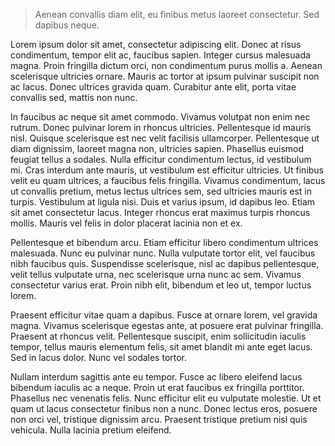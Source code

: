 ---
---

> Aenean convallis diam elit, eu finibus metus laoreet consectetur. Sed dapibus neque.

Lorem ipsum dolor sit amet, consectetur adipiscing elit. Donec at risus condimentum, tempor elit ac, faucibus sapien. Integer cursus malesuada magna. Proin fringilla dictum orci, non condimentum purus mollis a. Aenean scelerisque ultricies ornare. Mauris ac tortor at ipsum pulvinar suscipit non ac lacus. Donec ultrices gravida quam. Curabitur ante elit, porta vitae convallis sed, mattis non nunc.

In faucibus ac neque sit amet commodo. Vivamus volutpat non enim nec rutrum. Donec pulvinar lorem in rhoncus ultricies. Pellentesque id mauris nisl. Quisque scelerisque est nec velit facilisis ullamcorper. Pellentesque ut diam dignissim, laoreet magna non, ultricies sapien. Phasellus euismod feugiat tellus a sodales. Nulla efficitur condimentum lectus, id vestibulum mi. Cras interdum ante mauris, ut vestibulum est efficitur ultricies. Ut finibus velit eu quam ultrices, a faucibus felis fringilla. Vivamus condimentum, lacus ut convallis pretium, metus lectus ultrices sem, sed ultricies mauris est in turpis. Vestibulum at ligula nisi. Duis et varius ipsum, id dapibus leo. Etiam sit amet consectetur lacus. Integer rhoncus erat maximus turpis rhoncus mollis. Mauris vel felis in dolor placerat lacinia non et ex.

Pellentesque et bibendum arcu. Etiam efficitur libero condimentum ultrices malesuada. Nunc eu pulvinar nunc. Nulla vulputate tortor elit, vel faucibus nibh faucibus quis. Suspendisse scelerisque, nisl ac dapibus pellentesque, velit tellus vulputate urna, nec scelerisque urna nunc ac sem. Vivamus consectetur varius erat. Proin nibh elit, bibendum et leo ut, tempor luctus lorem.

Praesent efficitur vitae quam a dapibus. Fusce at ornare lorem, vel gravida magna. Vivamus scelerisque egestas ante, at posuere erat pulvinar fringilla. Praesent at rhoncus velit. Pellentesque suscipit, enim sollicitudin iaculis tempor, tellus mauris elementum felis, sit amet blandit mi ante eget lacus. Sed in lacus dolor. Nunc vel sodales tortor.

Nullam interdum sagittis ante eu tempor. Fusce ac libero eleifend lacus bibendum iaculis ac a neque. Proin ut erat faucibus ex fringilla porttitor. Phasellus nec venenatis felis. Nunc efficitur elit eu vulputate molestie. Ut et quam ut lacus consectetur finibus non a nunc. Donec lectus eros, posuere non orci vel, tristique dignissim arcu. Praesent tristique pretium nisl quis vehicula. Nulla lacinia pretium eleifend.